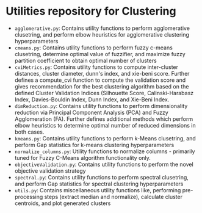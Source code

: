 # Utilities repository for Clustering

+ `agglomerative.py`: Contains utility functions to perform agglomerative clusetring, and perform elbow heuristics for agglomerative clustering hyperparameters
+ `cmeans.py`: Contains utility functions to perform fuzzy c-means clusetring, determine optimal value of fuzzifier, and maximize fuzzy partition coefficient to obtain optimal number of clusters
+ `cviMetrics.py`: Contains utility functions to compute inter-cluster distances, cluster diameter, dunn's index, and xie-beni score. Further defines a compute_cvi function to compute the validation score and gives recommendation for the best clustering algorithm based on the defined Cluster Validation Indices (Silhouette Score, Calinski-Harabasz Index, Davies-Bouldin Index, Dunn Index, and Xie-Beni Index.
+ `dimReduction.py`: Contains utility functions to perform dimensionality reduction via Principal Component Analysis (PCA) and Fuzzy Agglomeration (FA). Further defines additional methods which perform elbow heuristics to determine optimal number of reduced dimensions in both cases.
+ `kmeans.py`: Contains utility functions to perform k-Means clusetring, and perform Gap statistics for k-means clustering hyperparameters
+ `normalize_columns.py`: Utility functions to normalize columns - primarily tuned for Fuzzy C-Means algorithm functionality only.
+ `objectiveValidation.py`: Contains utility functions to perform the novel objective validation strategy
+ `spectral.py`: Contains utility functions to perform spectral clusetring, and perform Gap statistics for spectral clustering hyperparameters
+ `utils.py`: Contains miscellaneous utility functions like, performing pre-processing steps (extract median and normalize), calculate cluster centroids, and plot generated clusters
